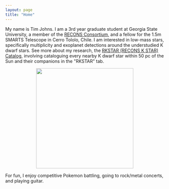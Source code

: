 ```yaml
---
layout: page
title: "Home"
---
```

My name is Tim Johns. I am a 3rd year graduate student at Georgia State University, a member of the [RECONS Consortium](http://recons.org), and a fellow for the 1.5m SMARTS Telescope in Cerro Tololo, Chile. I am interested in low-mass stars, specifically multiplicity and exoplanet detections around the understudied K dwarf stars. See more about my research, the [RKSTAR (RECONS K STAR) Catalog](https://astrotimj.github.io/blog), involving cataloguing every nearby K dwarf star within 50 pc of the Sun and their companions in the "RKSTAR" tab.

<p align="center">
<img src="20230820_163049.png" width="308" height="318">
</p>

For fun, I enjoy competitive Pokemon battling, going to rock/metal concerts, and playing guitar.
